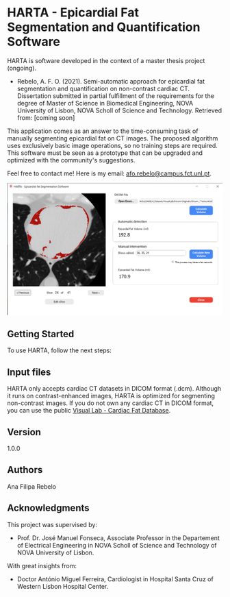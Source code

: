 # HARTA - Epicardial Fat Segmentation and Quantification Software
HARTA is software developed in the context of a master thesis project (ongoing).
- Rebelo, A. F. O. (2021). Semi-automatic approach for epicardial fat segmentation and quantification on non-contrast cardiac CT. Dissertation submitted in partial fulfillment of the requirements for the degree of Master of Science in Biomedical Engineering, NOVA University of Lisbon, NOVA Scholl of Science and Technology. Retrieved from: [coming soon]

This application comes as an answer to the time-consuming task of manually segmenting epicardial fat on CT images. The proposed algorithm uses exclusively basic image operations, so no training steps are required. This software must be seen as a prototype that can be upgraded and optimized with the community's suggestions.

Feel free to contact me! Here is my email: afo.rebelo@campus.fct.unl.pt.

![All text](https://github.com/aforebelo/HARTA/blob/main/Screenshopts/5_Semiautomatic_result.png)

## Getting Started
To use HARTA, follow the next steps:


## Input files
HARTA only accepts cardiac CT datasets in DICOM format (.dcm). Although it runs on contrast-enhanced images, HARTA is optimized for segmenting non-contrast images.
If you do not own any cardiac CT in DICOM format, you can use the public [Visual Lab - Cardiac Fat Database](https://visual.ic.uff.br/en/cardio/ctfat/).

## Version
1.0.0

## Authors
Ana Filipa Rebelo
 
## Acknowledgments 
This project was supervised by:
- Prof. Dr. José Manuel Fonseca, Associate Professor in the Departement of  Electrical Engineering in NOVA Scholl of Science and Technology of NOVA University of Lisbon.

With great insights from:
- Doctor António Miguel Ferreira, Cardiologist in Hospital Santa Cruz of Western Lisbon Hospital Center.
